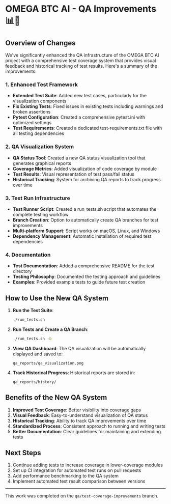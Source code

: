 # OMEGA BTC AI - QA Improvements 📊🧪

## Overview of Changes

We've significantly enhanced the QA infrastructure of the OMEGA BTC AI project with a comprehensive test coverage system that provides visual feedback and historical tracking of test results. Here's a summary of the improvements:

### 1. Enhanced Test Framework

- **Extended Test Suite**: Added new test cases, particularly for the visualization components
- **Fix Existing Tests**: Fixed issues in existing tests including warnings and broken assertions
- **Pytest Configuration**: Created a comprehensive pytest.ini with optimized settings
- **Test Requirements**: Created a dedicated test-requirements.txt file with all testing dependencies

### 2. QA Visualization System

- **QA Status Tool**: Created a new QA status visualization tool that generates graphical reports
- **Coverage Metrics**: Added visualization of code coverage by module
- **Test Results**: Visual representation of test pass/fail status
- **Historical Tracking**: System for archiving QA reports to track progress over time

### 3. Test Run Infrastructure

- **Test Runner Script**: Created a run_tests.sh script that automates the complete testing workflow
- **Branch Creation**: Option to automatically create QA branches for test improvements
- **Multi-platform Support**: Script works on macOS, Linux, and Windows
- **Dependency Management**: Automatic installation of required test dependencies

### 4. Documentation

- **Test Documentation**: Added a comprehensive README for the test directory
- **Testing Philosophy**: Documented the testing approach and guidelines
- **Examples**: Provided example tests to guide future test creation

## How to Use the New QA System

1. **Run the Test Suite**:

   ```bash
   ./run_tests.sh
   ```

2. **Run Tests and Create a QA Branch**:

   ```bash
   ./run_tests.sh -b
   ```

3. **View QA Dashboard**:
   The QA visualization will be automatically displayed and saved to:

   ```
   qa_reports/qa_visualization.png
   ```

4. **Track Historical Progress**:
   Historical reports are stored in:

   ```
   qa_reports/history/
   ```

## Benefits of the New QA System

1. **Improved Test Coverage**: Better visibility into coverage gaps
2. **Visual Feedback**: Easy-to-understand visualization of QA status
3. **Historical Tracking**: Ability to track QA improvements over time
4. **Standardized Process**: Consistent approach to running and writing tests
5. **Better Documentation**: Clear guidelines for maintaining and extending tests

## Next Steps

1. Continue adding tests to increase coverage in lower-coverage modules
2. Set up CI integration for automated test runs on pull requests
3. Add performance benchmarking to the QA system
4. Implement automated test result comparison between versions

---

This work was completed on the `qa/test-coverage-improvements` branch.
